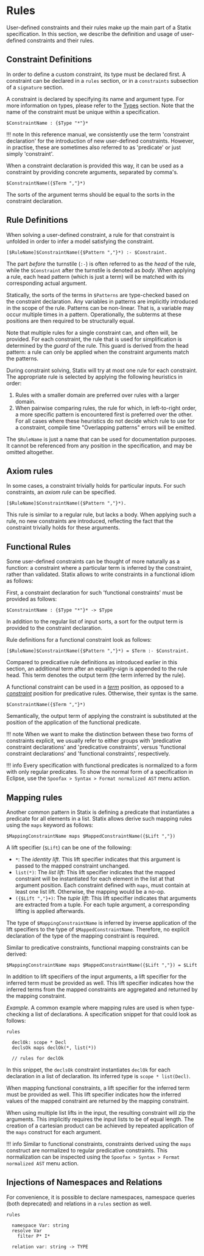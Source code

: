 # Rules

User-defined constraints and their rules make up the main part of a Statix specification.
In this section, we describe the definition and usage of user-defined constraints
and their rules.

## Constraint Definitions

In order to define a custom constraint, its type must be declared first. A
constraint can be declared in a `rules` section, or in a `constraints` subsection
of a `signature` section.

A constraint is declared by specifying its name and argument type. For more
information on types, please refer to the [Types](../types) section. Note that
the name of the constraint must be unique within a specification.

```statix
$ConstraintName : {$Type "*"}*
```

!!! note
    In this reference manual, we consistently use the term 'constraint declaration'
    for the introduction of new user-defined constraints. However, in practise,
    these are sometimes also referred to as 'predicate' or just simply 'constraint'.

When a constraint declaration is provided this way, it can be used as a constraint
by providing concrete arguments, separated by comma's.

```statix
$ConstraintName({$Term ","}*)
```

The sorts of the argument terms should be equal to the sorts in the constraint
declaration.


## Rule Definitions

When solving a user-defined constraint, a rule for that constraint is unfolded
in order to infer a model satisfying the constraint.

```statix
[$RuleName]$ConstraintName({$Pattern ","}*) :- $Constraint.
```

The part _before_ the turnstile (`:-`) is often referred to as the _head_ of the
rule, while the `$Constraint` after the turnstile is denoted as _body_. When
applying a rule, each head pattern (which is just a term) will be matched with
its corresponding actual argument.

Statically, the sorts of the terms in `$Patterns` are type-checked based on the
constraint declaration. Any variables in patterns are implicitly introduced in
the scope of the rule. Patterns can be non-linear. That is, a variable may occur
multiple times in a pattern. Operationally, the subterms at these positions are
then required to be structurally equal.

Note that multiple rules for a single constraint can, and often will, be provided.
For each constraint, the rule that is used for simplification is determined by
the _guard_ of the rule. This guard is derived from the head pattern: a rule
can only be applied when the constraint arguments match the patterns.

During constraint solving, Statix will try at most one rule for each constraint.
The appropriate rule is selected by applying the following heuristics in order:
1. Rules with a smaller domain are preferred over rules with a larger domain.
2. When pairwise comparing rules, the rule for which, in left-to-right order, a
   more specific pattern is encountered first is preferred over the other.
For all cases where these heuristics do not decide which rule to use for a
constraint, compile time "Overlapping patterns" errors will be emitted.

The `$RuleName` is just a name that can be used for documentation purposes.
It cannot be referenced from any position in the specification, and may be
omitted altogether.


## Axiom rules

In some cases, a constraint trivially holds for particular inputs. For such
constraints, an _axiom rule_ can be specified.

```statix
[$RuleName]$ConstraintName({$Pattern ","}*).
```

This rule is similar to a regular rule, but lacks a body. When applying such a
rule, no new constraints are introduced, reflecting the fact that the constraint
trivially holds for these arguments.


## Functional Rules

Some user-defined constraints can be thought of more naturally as a function:
a constraint where a particular term is inferred by the constraint, rather than
validated. Statix allows to write constraints in a functional idiom as follows:

First, a constraint declaration for such 'functional constraints' must be provided
as follows:

```statix
$ConstraintName : {$Type "*"}* -> $Type
```

In addition to the regular list of input sorts, a sort for the output term is
provided to the constraint declaration.

Rule definitions for a functional constraint look as follows:

```statix
[$RuleName]$ConstraintName({$Pattern ","}*) = $Term :- $Constraint.
```

Compared to predicative rule definitions as introduced earlier in this section,
an additional term after an equality-sign is appended to the rule head. This
term denotes the output term (the term inferred by the rule).

A functional constraint can be used in a [_term_](../terms) position, as opposed
to a [_constraint_](../basic-constraints) position for predicative rules.
Otherwise, their syntax is the same.

```statix
$ConstraintName({$Term ","}*)
```

Semantically, the output term of applying the constraint is substituted at the
position of the application of the functional predicate.

!!! note
    When we want to make the distinction between these two forms of constraints
    explicit, we usually refer to either groups with 'predicative constraint
    declarations' and 'predicative constraints', versus 'functional constraint
    declarations' and 'functional constraints', respectively.

!!! info
    Every specification with functional predicates is normalized to a form with
    only regular predicates. To show the normal form of a specification in
    Eclipse, use the `Spoofax > Syntax > Format normalized AST` menu action.

## Mapping rules

Another common pattern in Statix is defining a predicate that instantiates a
predicate for all elements in a list. Statix allows derive such mapping rules
using the `maps` keyword as follows:

```statix
$MappingConstraintName maps $MappedConstraintName({$Lift ","})
```

A lift specifier (`$Lift`) can be one of the following:

- `*`: The *identity lift*. This lift specifier indicates that this argument is
  passed to the mapped constraint unchanged.
- `list(*)`: The *list lift*: This lift specifier indicates that the mapped
  constraint will be instantiated for each element in the list at that argument
  position. Each constraint defined with `maps`, must contain at least one list
  lift. Otherwise, the mapping would be a no-op.
- `({$Lift ","}+)`: The *tuple lift*: This lift specifier indicates that arguments
  are extracted from a tuple. For each tuple argument, a corresponding lifting
  is applied afterwards.

The type of `$MappingConstraintName` is inferred by inverse application of the
lift specifiers to the type of `$MappedConstraintName`. Therefore, no explicit
declaration of the type of the mapping constraint is required.

Similar to predicative constraints, functional mapping constraints can be derived:

```statix
$MappingConstraintName maps $MappedConstraintName({$Lift ","}) = $Lift
```

In addition to lift specifiers of the input arguments, a lift specifier for the
inferred term must be provided as well. This lift specifier indicates how the
inferred terms from the mapped constraints are aggregated and returned by the
mapping constraint.

_Example._ A common example where mapping rules are used is when type-checking a
list of declarations. A specification snippet for that could look as follows:

```statix
rules

  declOk: scope * Decl
  declsOk maps declOk(*, list(*))

  // rules for declOk
```

In this snippet, the `declsOk` constraint instantiates `declOk` for each
declaration in a list of declaration. Its inferred type is `scope * list(Decl)`.

When mapping functional constraints, a lift specifier for the inferred term
must be provided as well. This lift specifier indicates how the inferred values
of the mapped constraint are returned by the mapping constraint.

When using multiple list lifts in the input, the resulting constraint will zip
the arguments. This implicitly requires the input lists to be of equal length.
The creation of a cartesian product can be achieved by repeated application of
the `maps` construct for each argument.

!!! info
    Similar to functional constraints, constraints derived using the `maps`
    construct are normalized to regular predicative constraints. This normalization
    can be inspected using the `Spoofax > Syntax > Format normalized AST` menu action.

## Injections of Namespaces and Relations

For convenience, it is possible to declare namespaces, namespace queries (both
deprecated) and relations in a `rules` section as well.

```statix
rules

  namespace Var: string
  resolve Var
    filter P* I*

  relation var: string -> TYPE

```
